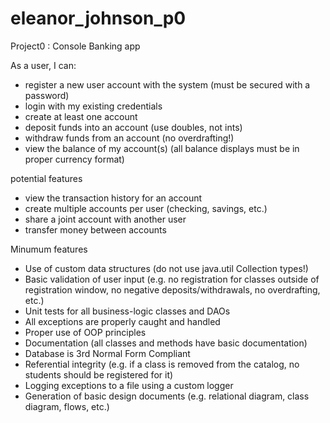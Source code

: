 # eleanor_johnson_p0
Project0 : Console Banking app 


As a user, I can:

- register a new user account with the system (must be secured with a password)
- login with my existing credentials
- create at least one account
- deposit funds into an account (use doubles, not ints)
- withdraw funds from an account (no overdrafting!)
- view the balance of my account(s) (all balance displays must be in proper currency format)

potential features
- view the transaction history for an account
- create multiple accounts per user (checking, savings, etc.)
- share a joint account with another user
- transfer money between accounts


Minumum features 

 - Use of custom data structures (do not use java.util Collection types!)
 - Basic validation of user input (e.g. no registration for classes outside of registration window, no negative deposits/withdrawals, no overdrafting, etc.)
 - Unit tests for all business-logic classes and DAOs
 - All exceptions are properly caught and handled
 - Proper use of OOP principles
 - Documentation (all classes and methods have basic documentation)
 - Database is 3rd Normal Form Compliant
 - Referential integrity (e.g. if a class is removed from the catalog, no students should be registered for it)
 - Logging exceptions to a file using a custom logger
 - Generation of basic design documents (e.g. relational diagram, class diagram, flows, etc.)
